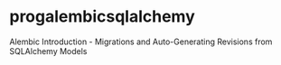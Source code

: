 # progalembicsqlalchemy
Alembic Introduction - Migrations and Auto-Generating Revisions from SQLAlchemy Models
